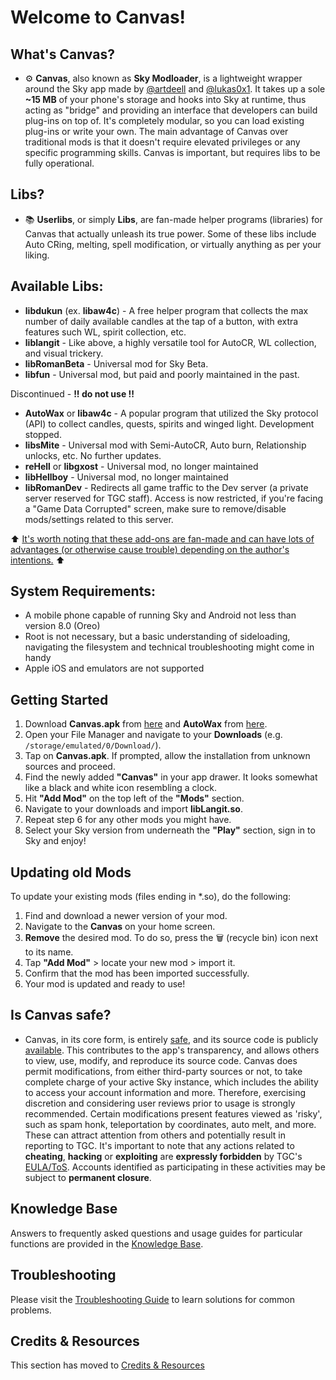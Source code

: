 # Welcome to Canvas!

## What's Canvas?
- ⚙️ **Canvas**, also known as **Sky Modloader**, is a lightweight wrapper around the Sky app made by [@artdeell](https://github.com/artdeell) and [@lukas0x1](https://github.com/lukas0x1). It takes up a sole **~15 MB** of your phone's storage and hooks into Sky at runtime, thus acting as "bridge" and providing an interface that developers can build plug-ins on top of. It's completely modular, so you can load existing plug-ins or write your own. The main advantage of Canvas over traditional mods is that it doesn't require elevated privileges or any specific programming skills. Canvas is important, but requires libs to be fully operational.

## Libs?
- 📚 **Userlibs**, or simply **Libs**, are fan-made helper programs (libraries) for Canvas that actually unleash its true power. Some of these libs include Auto CRing, melting, spell modification, or virtually anything as per your liking.

## Available Libs:
- **libdukun** (ex. **libaw4c**) - A free helper program that collects the max number of daily available candles at the tap of a button, with extra features such WL, spirit collection, etc.
- **liblangit** - Like above, a highly versatile tool for AutoCR, WL collection, and visual trickery.
- **libRomanBeta** - Universal mod for Sky Beta.
- **libfun** - Universal mod, but paid and poorly maintained in the past.

Discontinued - **!! do not use !!**
- **AutoWax** or **libaw4c** - A popular program that utilized the Sky protocol (API) to collect candles, quests, spirits and winged light. Development stopped.
- **libsMite** - Universal mod with Semi-AutoCR, Auto burn, Relationship unlocks, etc. No further updates.
- **reHell** or **libgxost** - Universal mod, no longer maintained
- **libHellboy** - Universal mod, no longer maintained
- **libRomanDev** - Redirects all game traffic to the Dev server (a private server reserved for TGC staff). Access is now restricted, if you're facing a "Game Data Corrupted" screen, make sure to remove/disable mods/settings related to this server.

⬆️ <ins>It's worth noting that these add-ons are fan-made and can have lots of advantages (or otherwise cause trouble) depending on the author's intentions.</ins> ⬆️

## System Requirements:
- A mobile phone capable of running Sky and Android not less than version 8.0 (Oreo)
- Root is not necessary, but a basic understanding of sideloading, navigating the filesystem and technical troubleshooting might come in handy
- Apple iOS and emulators are not supported

## Getting Started

1. Download **Canvas.apk** from [here](https://github.com/RomanChamelo/Canvas-Open-Source/releases/latest/download/Canvas.apk) and **AutoWax** from [here](https://github.com/thatskymod/Sky-CotL-Scripts/raw/main/Canvas/Libs/libLangit033.so).
2. Open your File Manager and navigate to your **Downloads** (e.g. `/storage/emulated/0/Download/`).
3. Tap on **Canvas.apk**. If prompted, allow the installation from unknown sources and proceed.
4. Find the newly added **"Canvas"** in your app drawer. It looks somewhat like a black and white icon resembling a clock.
5. Hit **"Add Mod"** on the top left of the **"Mods"** section.
6. Navigate to your downloads and import **libLangit.so**.
7. Repeat step 6 for any other mods you might have.
8. Select your Sky version from underneath the **"Play"** section, sign in to Sky and enjoy!

## Updating old Mods
To update your existing mods (files ending in *.so), do the following:
1. Find and download a newer version of your mod.
2. Navigate to the **Canvas** on your home screen.
3. **Remove** the desired mod. To do so, press the 🗑️ (recycle bin) icon next to its name.
4. Tap **"Add Mod"** > locate your new mod > import it.
5. Confirm that the mod has been imported successfully.
6. Your mod is updated and ready to use!

## Is Canvas safe?
- Canvas, in its core form, is entirely [safe](https://www.virustotal.com/gui/file/6a4fa503579f5d5e22911cb16965963a33bfa7d700230ba1df522d3660c93a32), and its source code is publicly [available](https://github.com/artdeell/Canvas-Open-Source). This contributes to the app's transparency, and allows others to view, use, modify, and reproduce its source code. Canvas does permit modifications, from either third-party sources or not, to take complete charge of your active Sky instance, which includes the ability to access your account information and more. Therefore, exercising discretion and considering user reviews prior to usage is strongly recommended. Certain modifications present features viewed as 'risky', such as spam honk, teleportation by coordinates, auto melt, and more. These can attract attention from others and potentially result in reporting to TGC. It's important to note that any actions related to **cheating**, **hacking** or **exploiting** are **expressly forbidden** by TGC's [EULA/ToS](https://thatgamecompany.helpshift.com/hc/en/17-sky-children-of-the-light/faq/460-eula-terms-of-service/). Accounts identified as participating in these activities may be subject to **permanent closure**.

## Knowledge Base
Answers to frequently asked questions and usage guides for particular functions are provided in the [Knowledge Base](./KNOWLEDGE.md).

## Troubleshooting
Please visit the [Troubleshooting Guide](./TROUBLESHOOTING.md) to learn solutions for common problems.

## Credits & Resources
This section has moved to [Credits & Resources](../README.md#credits--resources)
